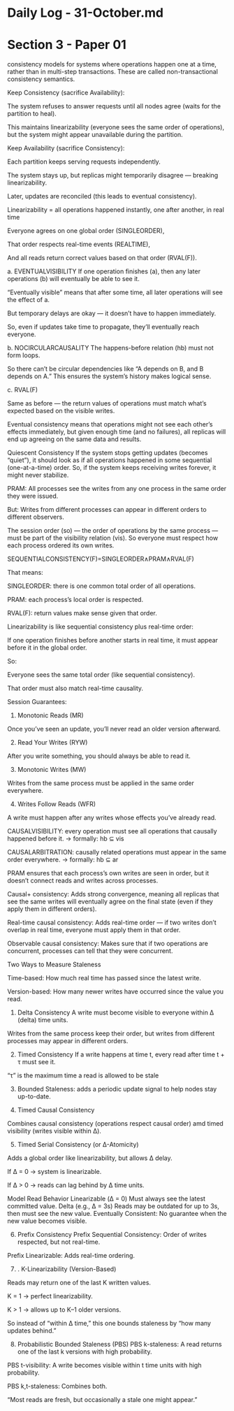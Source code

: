 # Daily Log - 31-October.md
# Section 3 - Paper 01

consistency models for systems where operations happen one at a time, rather than in multi-step transactions. These are called non-transactional consistency semantics.

Keep Consistency (sacrifice Availability):

The system refuses to answer requests until all nodes agree (waits for the partition to heal).

This maintains linearizability (everyone sees the same order of operations),
but the system might appear unavailable during the partition.

Keep Availability (sacrifice Consistency):

Each partition keeps serving requests independently.

The system stays up, but replicas might temporarily disagree — breaking linearizability.

Later, updates are reconciled (this leads to eventual consistency).

Linearizability = all operations happened instantly, one after another, in real time

Everyone agrees on one global order (SINGLEORDER),

That order respects real-time events (REALTIME),

And all reads return correct values based on that order (RVAL(F)).

a. EVENTUALVISIBILITY
If one operation finishes (a), then any later operations (b) will eventually be able to see it.

“Eventually visible” means that after some time, all later operations will see the effect of a.

But temporary delays are okay — it doesn’t have to happen immediately.

So, even if updates take time to propagate, they’ll eventually reach everyone.




b. NOCIRCULARCAUSALITY
The happens-before relation (hb) must not form loops.

So there can’t be circular dependencies like “A depends on B, and B depends on A.”
This ensures the system’s history makes logical sense.

c. RVAL(F)

Same as before — the return values of operations must match what’s expected based on the visible writes.

Eventual consistency means that operations might not see each other’s effects immediately, but given enough time (and no failures), all replicas will end up agreeing on the same data and results.

Quiescent Consistency
If the system stops getting updates (becomes “quiet”), it should look as if all operations happened in some sequential (one-at-a-time) order. So, if the system keeps receiving writes forever, it might never stabilize.

PRAM: All processes see the writes from any one process in the same order they were issued.

But: Writes from different processes can appear in different orders to different observers.

The session order (so) — the order of operations by the same process — must be part of the visibility relation (vis).
So everyone must respect how each process ordered its own writes.

SEQUENTIALCONSISTENCY(F)=SINGLEORDER∧PRAM∧RVAL(F)

That means:

SINGLEORDER: there is one common total order of all operations.

PRAM: each process’s local order is respected.

RVAL(F): return values make sense given that order.



Linearizability is like sequential consistency plus real-time order:

If one operation finishes before another starts in real time, it must appear before it in the global order.

So:

Everyone sees the same total order (like sequential consistency).

That order must also match real-time causality.

Session Guarantees:
1. Monotonic Reads (MR)

Once you’ve seen an update, you’ll never read an older version afterward.

2. Read Your Writes (RYW)

After you write something, you should always be able to read it.

3. Monotonic Writes (MW)

Writes from the same process must be applied in the same order everywhere.

4. Writes Follow Reads (WFR)

A write must happen after any writes whose effects you’ve already read.

CAUSALVISIBILITY: every operation must see all operations that causally happened before it.
→ formally: hb ⊆ vis

CAUSALARBITRATION: causally related operations must appear in the same order everywhere.
→ formally: hb ⊆ ar

PRAM ensures that each process’s own writes are seen in order, but it doesn’t connect reads and writes across processes.



Causal+ consistency:
Adds strong convergence, meaning all replicas that see the same writes will eventually agree on the final state (even if they apply them in different orders).

Real-time causal consistency:
Adds real-time order — if two writes don’t overlap in real time, everyone must apply them in that order.

Observable causal consistency:
Makes sure that if two operations are concurrent, processes can tell that they were concurrent.

Two Ways to Measure Staleness

Time-based:
How much real time has passed since the latest write.

Version-based:
How many newer writes have occurred since the value you read.


1. Delta Consistency
A write must become visible to everyone within Δ (delta) time units.

Writes from the same process keep their order, but writes from different processes may appear in different orders.

2. Timed Consistency
If a write happens at time t, every read after time t + τ must see it.

“τ” is the maximum time a read is allowed to be stale

3. Bounded Staleness: adds a periodic update signal to help nodes stay up-to-date.

4. Timed Causal Consistency

Combines causal consistency (operations respect causal order) amd timed visibility (writes visible within Δ).



5. Timed Serial Consistency (or Δ-Atomicity)

Adds a global order like linearizability, but allows Δ delay.

If Δ = 0 → system is linearizable.

If Δ > 0 → reads can lag behind by Δ time units.

Model	Read Behavior
Linearizable (Δ = 0)	Must always see the latest committed value.
Delta (e.g., Δ = 3s)	Reads may be outdated for up to 3s, then must see the new value.
Eventually Consistent: 	No guarantee when the new value becomes visible.

6. Prefix Consistency
Prefix Sequential Consistency: Order of writes respected, but not real-time.

Prefix Linearizable: Adds real-time ordering.

7. . K-Linearizability (Version-Based)

Reads may return one of the last K written values.

K = 1 → perfect linearizability.

K > 1 → allows up to K–1 older versions.

So instead of “within Δ time,” this one bounds staleness by “how many updates behind.”

8. Probabilistic Bounded Staleness (PBS)
PBS k-staleness: A read returns one of the last k versions with high probability.

PBS t-visibility: A write becomes visible within t time units with high probability.

PBS k,t-staleness: Combines both.

“Most reads are fresh, but occasionally a stale one might appear.”

